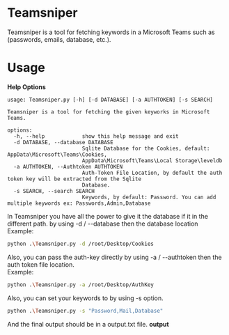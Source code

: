 # Teamsniper
Teamsniper is a tool for fetching keywords in a Microsoft Teams such as (passwords, emails, database, etc.). 


# Usage

**Help Options**

```
usage: Teamsniper.py [-h] [-d DATABASE] [-a AUTHTOKEN] [-s SEARCH]

Teamsniper is a tool for fetching the given keyworks in Microsoft Teams.

options:
  -h, --help            show this help message and exit
  -d DATABASE, --database DATABASE
                        Sqlite Database for the Cookies, default: AppData\Microsoft\Teams\Cookies,
                        AppData\Microsoft\Teams\Local Storage\leveldb
  -a AUTHTOKEN, --Authtoken AUTHTOKEN
                        Auth-Token File Location, by default the auth token key will be extracted from the Sqlite
                        Database.
  -s SEARCH, --search SEARCH
                        Keywords, by default: Password. You can add multiple keywords ex: Passwords,Admin,Database
```
In Teamsniper you have all the power to give it the database if it in the different path. by using -d / --database then the database location  
Example:   
```bash
python .\Teamsniper.py -d /root/Desktop/Cookies
```
Also, you can pass the auth-key directly by using -a / --authtoken then the auth token file location.  
Example:  
```bash
python .\Teamsniper.py -a /root/Desktop/AuthKey
```
Also, you can set your keywords to by using -s option.
```bash
python .\Teamsniper.py -s "Password,Mail,Database"
```

And the final output should be in a output.txt file.
**output**
```Bash
```
